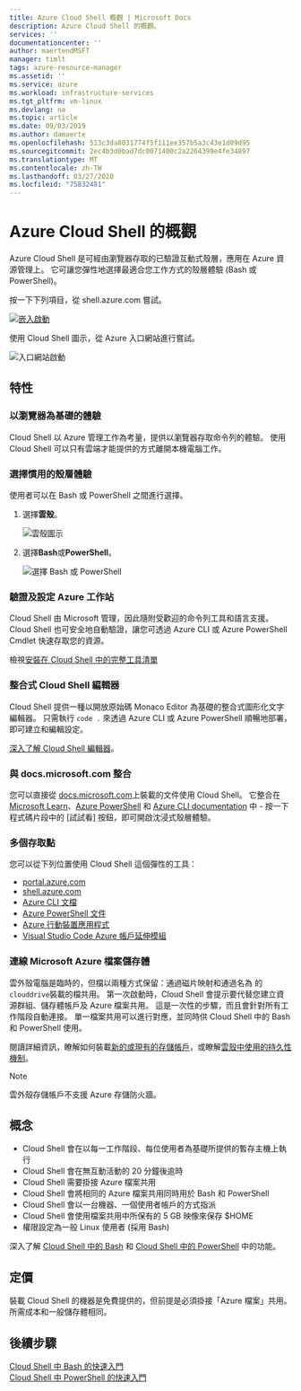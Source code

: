 ```yaml
---
title: Azure Cloud Shell 概觀 | Microsoft Docs
description: Azure Cloud Shell 的概觀。
services: ''
documentationcenter: ''
author: maertendMSFT
manager: timlt
tags: azure-resource-manager
ms.assetid: ''
ms.service: azure
ms.workload: infrastructure-services
ms.tgt_pltfrm: vm-linux
ms.devlang: na
ms.topic: article
ms.date: 09/03/2019
ms.author: damaerte
ms.openlocfilehash: 513c3da8031774f5f111ee357b5a3c43e1d09d95
ms.sourcegitcommit: 2ec4b3d0bad7dc0071400c2a2264399e4fe34897
ms.translationtype: MT
ms.contentlocale: zh-TW
ms.lasthandoff: 03/27/2020
ms.locfileid: "75832481"
---
```

# <a name="overview-of-azure-cloud-shell"></a>Azure Cloud Shell 的概觀
Azure Cloud Shell 是可經由瀏覽器存取的已驗證互動式殼層，應用在 Azure 資源管理上。
它可讓您彈性地選擇最適合您工作方式的殼層體驗 (Bash 或 PowerShell)。

按一下下列項目，從 shell.azure.com 嘗試。

[![嵌入啟動](https://shell.azure.com/images/launchcloudshell.png "啟動 Azure Cloud Shell")](https://shell.azure.com)

使用 Cloud Shell 圖示，從 Azure 入口網站進行嘗試。

![入口網站啟動](media/overview/portal-launch-icon.png)

## <a name="features"></a>特性

### <a name="browser-based-shell-experience"></a>以瀏覽器為基礎的體驗
Cloud Shell 以 Azure 管理工作為考量，提供以瀏覽器存取命令列的體驗。
使用 Cloud Shell 可以只有雲端才能提供的方式離開本機電腦工作。

### <a name="choice-of-preferred-shell-experience"></a>選擇慣用的殼層體驗
使用者可以在 Bash 或 PowerShell 之間進行選擇。
1. 選擇**雲殼**。

    ![雲殼圖示](media/overview/overview-cloudshell-icon.png)

2. 選擇**Bash**或**PowerShell**。

    ![選擇 Bash 或 PowerShell](media/overview/overview-choices.png)

### <a name="authenticated-and-configured-azure-workstation"></a>驗證及設定 Azure 工作站
Cloud Shell 由 Microsoft 管理，因此隨附受歡迎的命令列工具和語言支援。 Cloud Shell 也可安全地自動驗證，讓您可透過 Azure CLI 或 Azure PowerShell Cmdlet 快速存取您的資源。

檢視[安裝在 Cloud Shell 中的完整工具清單](features.md#tools)

### <a name="integrated-cloud-shell-editor"></a>整合式 Cloud Shell 編輯器
Cloud Shell 提供一種以開放原始碼 Monaco Editor 為基礎的整合式圖形化文字編輯器。 只需執行 `code .` 來透過 Azure CLI 或 Azure PowerShell 順暢地部署，即可建立和編輯設定。

[深入了解 Cloud Shell 編輯器](using-cloud-shell-editor.md)。

### <a name="integrated-with-docsmicrosoftcom"></a>與 docs.microsoft.com 整合

您可以直接從 [docs.microsoft.com](https://docs.microsoft.com)上裝載的文件使用 Cloud Shell。 它整合在 [Microsoft Learn](https://docs.microsoft.com/learn/)、[Azure PowerShell](https://docs.microsoft.com/powershell/azure/overview) 和 [Azure CLI documentation](https://docs.microsoft.com/cli/azure) 中 - 按一下程式碼片段中的 [試試看] 按鈕，即可開啟沈浸式殼層體驗。 

### <a name="multiple-access-points"></a>多個存取點
您可以從下列位置使用 Cloud Shell 這個彈性的工具：
* [portal.azure.com](https://portal.azure.com)
* [shell.azure.com](https://shell.azure.com)
* [Azure CLI 文檔](https://docs.microsoft.com/cli/azure)
* [Azure PowerShell 文件](https://docs.microsoft.com/powershell/azure/overview)
* [Azure 行動裝置應用程式](https://azure.microsoft.com/features/azure-portal/mobile-app/)
* [Visual Studio Code Azure 帳戶延伸模組](https://marketplace.visualstudio.com/items?itemName=ms-vscode.azure-account)

### <a name="connect-your-microsoft-azure-files-storage"></a>連線 Microsoft Azure 檔案儲存體
雲外殼電腦是臨時的，但檔以兩種方式保留：通過磁片映射和通過名為 的`clouddrive`裝載的檔共用。  第一次啟動時，Cloud Shell 會提示要代替您建立資源群組、儲存體帳戶及 Azure 檔案共用。 這是一次性的步驟，而且會針對所有工作階段自動連接。 單一檔案共用可以進行對應，並同時供 Cloud Shell 中的 Bash 和 PowerShell 使用。

閱讀詳細資訊，瞭解如何裝載[新的或現有的存儲帳戶](persisting-shell-storage.md)，或瞭解[雲殼中使用的持久性機制](persisting-shell-storage.md#how-cloud-shell-storage-works)。

> [!NOTE]
> 雲外殼存儲帳戶不支援 Azure 存儲防火牆。

## <a name="concepts"></a>概念
* Cloud Shell 會在以每一工作階段、每位使用者為基礎所提供的暫存主機上執行
* Cloud Shell 會在無互動活動的 20 分鐘後逾時
* Cloud Shell 需要掛接 Azure 檔案共用
* Cloud Shell 會將相同的 Azure 檔案共用同時用於 Bash 和 PowerShell
* Cloud Shell 會以一台機器、一個使用者帳戶的方式指派
* Cloud Shell 會使用檔案共用中所保有的 5 GB 映像來保存 $HOME
* 權限設定為一般 Linux 使用者 (採用 Bash)

深入了解 [Cloud Shell 中的 Bash](features.md) 和 [Cloud Shell 中的 PowerShell](features-powershell.md) 中的功能。

## <a name="pricing"></a>定價
裝載 Cloud Shell 的機器是免費提供的，但前提是必須掛接「Azure 檔案」共用。 所需成本和一般儲存體相同。

## <a name="next-steps"></a>後續步驟
[Cloud Shell 中 Bash 的快速入門](quickstart.md) <br>
[Cloud Shell 中 PowerShell 的快速入門](quickstart-powershell.md)
